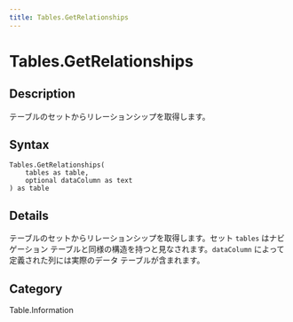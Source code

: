 ```yaml
---
title: Tables.GetRelationships
---
```


# Tables.GetRelationships


## Description

テーブルのセットからリレーションシップを取得します。


## Syntax

```powerquery
Tables.GetRelationships(
    tables as table,
    optional dataColumn as text
) as table
```


## Details

テーブルのセットからリレーションシップを取得します。セット <code>tables</code> はナビゲーション テーブルと同様の構造を持つと見なされます。<code>dataColumn</code> によって定義された列には実際のデータ テーブルが含まれます。



## Category
Table.Information
